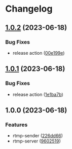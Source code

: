 # Changelog

## [1.0.2](https://github.com/shiron4710/rtmp-container/compare/v1.0.1...v1.0.2) (2023-06-18)


### Bug Fixes

* release action ([00e199e](https://github.com/shiron4710/rtmp-container/commit/00e199ec646dae2c45f991191bb6b3b42f99bea7))

## [1.0.1](https://github.com/shiron4710/rtmp-container/compare/v1.0.0...v1.0.1) (2023-06-18)


### Bug Fixes

* release action ([1e1ba7b](https://github.com/shiron4710/rtmp-container/commit/1e1ba7bdb8f49297e275c8ad02340a48ceee6187))

## 1.0.0 (2023-06-18)


### Features

* rtmp-sender ([226dd66](https://github.com/shiron4710/rtmp-container/commit/226dd66aa8dfd548878e51777433e2d486333fcf))
* rtmp-server ([9602519](https://github.com/shiron4710/rtmp-container/commit/96025194c42d2518ef4c26fed3c4ddb8160c8860))
